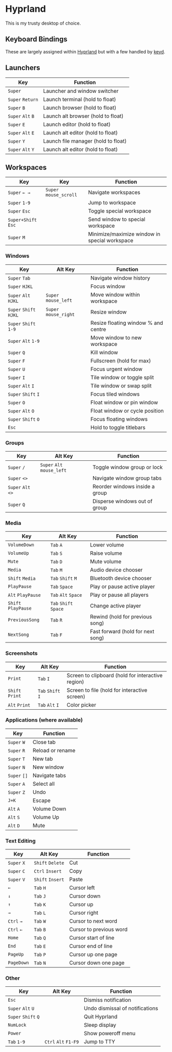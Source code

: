 # Hyprland

This is my trusty desktop of choice.

## Keyboard Bindings

These are largely assigned within
[Hyprland](https://wiki.hypr.land/Configuring/Binds) but with a few handled by
[keyd](https://github.com/rvaiya/keyd).

## Launchers

| Key               | Function                            |
| ----------------- | ----------------------------------- |
| `Super`           | Launcher and window switcher        |
| `Super` `Return`  | Launch terminal (hold to float)     |
| `Super` `B`       | Launch browser (hold to float)      |
| `Super` `Alt` `B` | Launch alt browser (hold to float)  |
| `Super` `E`       | Launch editor (hold to float)       |
| `Super` `Alt` `E` | Launch alt editor (hold to float)   |
| `Super` `Y`       | Launch file manager (hold to float) |
| `Super` `Alt` `Y` | Launch alt editor (hold to float)   |

## Workspaces

| Key                 | Key                    | Function                                      |
| ------------------- | ---------------------- | --------------------------------------------- |
| `Super` `← →`       | `Super` `mouse_scroll` | Navigate workspaces                           |
| `Super` `1-9`       |                        | Jump to workspace                             |
| `Super` `Esc`       |                        | Toggle special workspace                      |
| `Super+Shift` `Esc` |                        | Send window to special workspace              |
| `Super` `M`         |                        | Minimize/maximize window in special workspace |

### Windows

| Key                    | Alt Key               | Function                            |
| ---------------------- | --------------------- | ----------------------------------- |
| `Super` `Tab`          |                       | Navigate window history             |
| `Super` `HJKL`         |                       | Focus window                        |
| `Super` `Alt` `HJKL`   | `Super` `mouse_left`  | Move window within workspace        |
| `Super` `Shift` `HJKL` | `Super` `mouse_right` | Resize window                       |
| `Super` `Shift` `1-9`  |                       | Resize floating window % and centre |
| `Super` `Alt` `1-9`    |                       | Move window to new workspace        |
| `Super` `Q`            |                       | Kill window                         |
| `Super` `F`            |                       | Fullscreen (hold for max)           |
| `Super` `U`            |                       | Focus urgent window                 |
| `Super` `I`            |                       | Tile window or toggle split         |
| `Super` `Alt` `I`      |                       | Tile window or swap split           |
| `Super` `Shift` `I`    |                       | Focus tiled windows                 |
| `Super` `O`            |                       | Float window or pin window          |
| `Super` `Alt` `O`      |                       | Float window or cycle position      |
| `Super` `Shift` `O`    |                       | Focus floating windows              |
| `Esc`                  |                       | Hold to toggle titlebars            |

### Groups

| Key                | Alt Key                    | Function                       |
| ------------------ | -------------------------- | ------------------------------ |
| `Super` `/`        | `Super` `Alt` `mouse_left` | Toggle window group or lock    |
| `Super` `<>`       |                            | Navigate window group tabs     |
| `Super` `Alt` `<>` |                            | Reorder windows inside a group |
| `Super` `Q`        |                            | Disperse windows out of group  |

### Media

| Key                 | Alt Key               | Function                          |
| ------------------- | --------------------- | --------------------------------- |
| `VolumeDown`        | `Tab` `A`             | Lower volume                      |
| `VolumeUp`          | `Tab` `S`             | Raise volume                      |
| `Mute`              | `Tab` `D`             | Mute volume                       |
| `Media`             | `Tab` `M`             | Audio device chooser              |
| `Shift` `Media`     | `Tab` `Shift` `M`     | Bluetooth device chooser          |
| `PlayPause`         | `Tab` `Space`         | Play or pause active player       |
| `Alt` `PlayPause`   | `Tab` `Alt` `Space`   | Play or pause all players         |
| `Shift` `PlayPause` | `Tab` `Shift` `Space` | Change active player              |
| `PreviousSong`      | `Tab` `R`             | Rewind (hold for previous song)   |
| `NextSong`          | `Tab` `F`             | Fast forward (hold for next song) |

### Screenshots

| Key             | Alt Key           | Function                                          |
| --------------- | ----------------- | ------------------------------------------------- |
| `Print`         | `Tab` `I`         | Screen to clipboard (hold for interactive region) |
| `Shift` `Print` | `Tab` `Shift` `I` | Screen to file (hold for interactive screen)      |
| `Alt` `Print`   | `Tab` `Alt` `I`   | Color picker                                      |

### Applications (where available)

| Key          | Function         |
| ------------ | ---------------- |
| `Super` `W`  | Close tab        |
| `Super` `R`  | Reload or rename |
| `Super` `T`  | New tab          |
| `Super` `N`  | New window       |
| `Super` `[]` | Navigate tabs    |
| `Super` `A`  | Select all       |
| `Super` `Z`  | Undo             |
| `J+K`        | Escape           |
| `Alt` `A`    | Volume Down      |
| `Alt` `S`    | Volume Up        |
| `Alt` `D`    | Mute             |

### Text Editing

| Key         | Alt Key          | Function                |
| ----------- | ---------------- | ----------------------- |
| `Super` `X` | `Shift` `Delete` | Cut                     |
| `Super` `C` | `Ctrl` `Insert`  | Copy                    |
| `Super` `V` | `Shift` `Insert` | Paste                   |
| `←`         | `Tab` `H`        | Cursor left             |
| `↓`         | `Tab` `J`        | Cursor down             |
| `↑`         | `Tab` `K`        | Cursor up               |
| `→`         | `Tab` `L`        | Cursor right            |
| `Ctrl` `→`  | `Tab` `W`        | Cursor to next word     |
| `Ctrl` `←`  | `Tab` `B`        | Cursor to previous word |
| `Home`      | `Tab` `Q`        | Cursor start of line    |
| `End`       | `Tab` `E`        | Cursor end of line      |
| `PageUp`    | `Tab` `P`        | Cursor up one page      |
| `PageDown`  | `Tab` `N`        | Cursor down one page    |

### Other

| Key                 | Alt Key              | Function                        |
| ------------------- | -------------------- | ------------------------------- |
| `Esc`               |                      | Dismiss notification            |
| `Super` `Alt` `U`   |                      | Undo dismissal of notifications |
| `Super` `Shift` `Q` |                      | Quit Hyprland                   |
| `NumLock`           |                      | Sleep display                   |
| `Power`             |                      | Show poweroff menu              |
| `Tab` `1-9`         | `Ctrl` `Alt` `F1-F9` | Jump to TTY                     |
